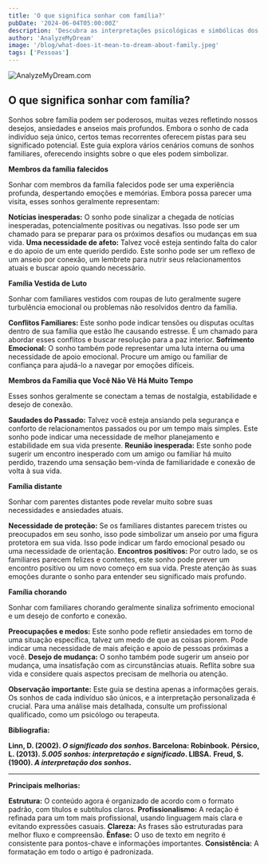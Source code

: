 ```yaml
---
title: 'O que significa sonhar com família?'
pubDate: '2024-06-04T05:00:00Z'
description: 'Descubra as interpretações psicológicas e simbólicas dos sonhos com familiares, sejam eles falecidos, distantes ou chorando.'
author: 'AnalyzeMyDream'
image: '/blog/what-does-it-mean-to-dream-about-family.jpeg'
tags: ['Pessoas']
---
```


![AnalyzeMyDream.com](/blog/what-does-it-mean-to-dream-about-family.jpeg)

## O que significa sonhar com família?

Sonhos sobre família podem ser poderosos, muitas vezes refletindo nossos desejos, ansiedades e anseios mais profundos. Embora o sonho de cada indivíduo seja único, certos temas recorrentes oferecem pistas para seu significado potencial. Este guia explora vários cenários comuns de sonhos familiares, oferecendo insights sobre o que eles podem simbolizar.

**Membros da família falecidos**

Sonhar com membros da família falecidos pode ser uma experiência profunda, despertando emoções e memórias. Embora possa parecer uma visita, esses sonhos geralmente representam:

**Notícias inesperadas:** O sonho pode sinalizar a chegada de notícias inesperadas, potencialmente positivas ou negativas. Isso pode ser um chamado para se preparar para os próximos desafios ou mudanças em sua vida.
**Uma necessidade de afeto:** Talvez você esteja sentindo falta do calor e do apoio de um ente querido perdido. Este sonho pode ser um reflexo de um anseio por conexão, um lembrete para nutrir seus relacionamentos atuais e buscar apoio quando necessário.

**Família Vestida de Luto**

Sonhar com familiares vestidos com roupas de luto geralmente sugere turbulência emocional ou problemas não resolvidos dentro da família.

**Conflitos Familiares:** Este sonho pode indicar tensões ou disputas ocultas dentro de sua família que estão lhe causando estresse. É um chamado para abordar esses conflitos e buscar resolução para a paz interior.
**Sofrimento Emocional:** O sonho também pode representar uma luta interna ou uma necessidade de apoio emocional. Procure um amigo ou familiar de confiança para ajudá-lo a navegar por emoções difíceis.

**Membros da Família que Você Não Vê Há Muito Tempo**

Esses sonhos geralmente se conectam a temas de nostalgia, estabilidade e desejo de conexão. 

**Saudades do Passado:** Talvez você esteja ansiando pela segurança e conforto de relacionamentos passados ​​ou por um tempo mais simples. Este sonho pode indicar uma necessidade de melhor planejamento e estabilidade em sua vida presente.
**Reunião inesperada:** Este sonho pode sugerir um encontro inesperado com um amigo ou familiar há muito perdido, trazendo uma sensação bem-vinda de familiaridade e conexão de volta à sua vida.

**Família distante**

Sonhar com parentes distantes pode revelar muito sobre suas necessidades e ansiedades atuais.

**Necessidade de proteção:** Se os familiares distantes parecem tristes ou preocupados em seu sonho, isso pode simbolizar um anseio por uma figura protetora em sua vida. Isso pode indicar um fardo emocional pesado ou uma necessidade de orientação.
**Encontros positivos:** Por outro lado, se os familiares parecem felizes e contentes, este sonho pode prever um encontro positivo ou um novo começo em sua vida. Preste atenção às suas emoções durante o sonho para entender seu significado mais profundo.

**Família chorando**

Sonhar com familiares chorando geralmente sinaliza sofrimento emocional e um desejo de conforto e conexão.

**Preocupações e medos:** Este sonho pode refletir ansiedades em torno de uma situação específica, talvez um medo de que as coisas piorem. Pode indicar uma necessidade de mais afeição e apoio de pessoas próximas a você.
**Desejo de mudança:** O sonho também pode sugerir um anseio por mudança, uma insatisfação com as circunstâncias atuais. Reflita sobre sua vida e considere quais aspectos precisam de melhoria ou atenção.

**Observação importante:** Este guia se destina apenas a informações gerais. Os sonhos de cada indivíduo são únicos, e a interpretação personalizada é crucial. Para uma análise mais detalhada, consulte um profissional qualificado, como um psicólogo ou terapeuta. 

**Bibliografia:**

**Linn, D. (2002). *O significado dos sonhos*. Barcelona: Robinbook.**
**Pérsico, L. (2013). *5.005 sonhos: interpretação e significado*. LIBSA.**
**Freud, S. (1900). *A interpretação dos sonhos*.**

---

**Principais melhorias:**

**Estrutura:** O conteúdo agora é organizado de acordo com o formato padrão, com títulos e subtítulos claros.
**Profissionalismo:** A redação é refinada para um tom mais profissional, usando linguagem mais clara e evitando expressões casuais. 
**Clareza:** As frases são estruturadas para melhor fluxo e compreensão.
**Ênfase:** O uso de texto em negrito é consistente para pontos-chave e informações importantes.
**Consistência:** A formatação em todo o artigo é padronizada.